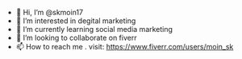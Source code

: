 - 👋 Hi, I’m @skmoin17
- 👀 I’m interested in degital marketing 
- 🌱 I’m currently learning social media marketing
- 💞️ I’m looking to collaborate on fiverr
- 📫 How to reach me . visit: https://www.fiverr.com/users/moin_sk

<!---
skmoin17/skmoin17 is a ✨ special ✨ repository because its `README.md` (this file) appears on your GitHub profile.
You can click the Preview link to take a look at your changes.
--->
